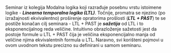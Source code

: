 Seminar iz kolegija Modalna logika koji razrađuje posebnu vrstu istoimene logike - ***Linearna temporalna logika (LTL)***. Točnije, promatra se njezino (po izražajnosti ekvivalentno) proširenje opratorima prošlosti (***LTL + PAST***) te se postiže konačan cilj seminara - LTL + PAST je ***sažetija*** od LTL i to eksponencijalnog reda veličine. Intuitivno obrazloženje sažetosti jest da postoje formule u LTL + PAST čija je veličina eksponencijalno manja od veličine njima ekvivalentnih formula u LTL. Naravno, svi korišteni pojmovi u ovom uvodnom tekstu precizno su definirani u samom seminaru.
